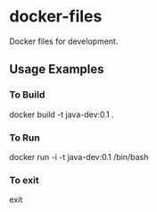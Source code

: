 # docker-files
Docker files for development.

## Usage Examples

### To Build
docker build -t java-dev:0.1 .

### To Run
docker run -i -t java-dev:0.1 /bin/bash

### To exit
exit

